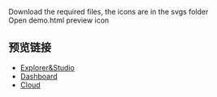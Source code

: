 Download the required files, the icons are in the svgs folder
</br>
Open demo.html preview icon

## 预览链接
- [Explorer&Studio](http://cifangbifang.com/nebula-graph-icon/NebulaGraph-Explorer/demo.html)
- [Dashboard](http://cifangbifang.com/nebula-graph-icon/NebulaGraph-Dashboard/demo.html)
- [Cloud](http://cifangbifang.com/nebula-graph-icon/NebulaGraph-Cloud/demo.html)
